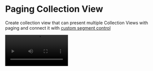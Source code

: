 # Paging Collection View
Create collection view that can present multiple Collection Views with paging and connect it with [custom segment control](https://github.com/Mohamed-Khaterr/CustomSegmentControl-Swift)

<video autoplay loop alt="demo" src="demo/demo.mp4" width="40%"></video>
